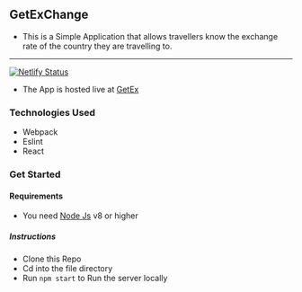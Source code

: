 ## GetExChange
- This is a Simple Application that allows travellers know the exchange rate of the country they are travelling to.
---
[![Netlify Status](https://api.netlify.com/api/v1/badges/3d102b00-0a09-4b60-b2ba-32f5b25c2929/deploy-status)](https://app.netlify.com/sites/competent-snyder-673ab7/deploys)

- The App is hosted live at [GetEx](https://getexchange.netlify.com)

### Technologies Used 
- Webpack
- Eslint
- React

### Get Started
#### Requirements
- You need [Node Js](https://nodejs.org) v8 or higher 
##### Instructions
- Clone this Repo
- Cd into the file directory
- Run ``` npm start ``` to Run the server locally 
